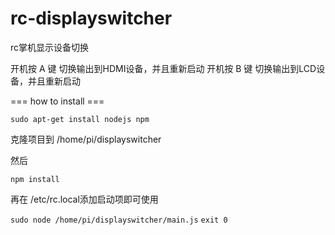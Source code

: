 # rc-displayswitcher
rc掌机显示设备切换

开机按 A 键 切换输出到HDMI设备，并且重新启动
开机按 B 键 切换输出到LCD设备，并且重新启动

=== how to install ===

`sudo apt-get install nodejs npm`

克隆项目到 /home/pi/displayswitcher

然后

`npm install`

再在 /etc/rc.local添加启动项即可使用

`sudo node /home/pi/displayswitcher/main.js`
`exit 0`

